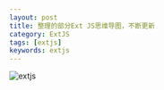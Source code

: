 ```yaml
---
layout: post
title: 整理的部分Ext JS思维导图，不断更新
category: ExtJS
tags: [extjs]
keywords: extjs
---
```


![extjs](http://blog.opsdev.help/assets/img/ExtJS001.png)
